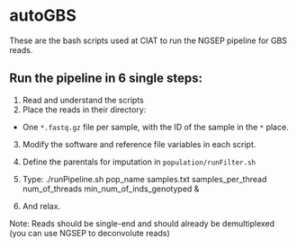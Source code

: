 # autoGBS
These are the bash scripts used at CIAT to run the NGSEP pipeline for GBS reads.

## Run the pipeline in 6 single steps:
1. Read and understand the scripts
2. Place the reads in their directory:
  * One `*.fastq.gz` file per sample, with the ID of the sample in the `*` place.
3. Modify the software and reference file variables in each script.
4. Define the parentals for imputation in `population/runFilter.sh`
5. Type:
    ./runPipeline.sh pop_name samples.txt samples_per_thread num_of_threads min_num_of_inds_genotyped &

6. And relax.

Note: Reads should be single-end and should already be demultiplexed (you can use NGSEP to deconvolute reads)
